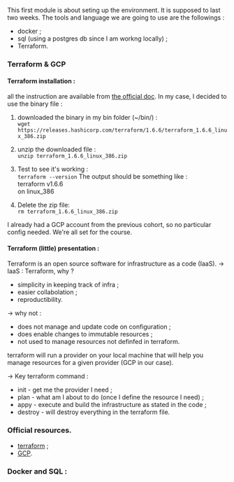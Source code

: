 This first module is about seting up the environment. It is supposed to last two weeks.
The tools and language we are going to use are the followings :
* docker ;
* sql (using a postgres db since I am workng locally) ;
* Terraform. 

### Terraform & GCP

#### Terraform installation : 
all the instruction are available from [the official doc](https://developer.hashicorp.com/terraform/install#Linux). 
In my case, I decided to use the binary file :
1. downloaded the binary in my bin folder (~/bin/) :<br>
``
wget https://releases.hashicorp.com/terraform/1.6.6/terraform_1.6.6_linux_386.zip
`` 

2. unzip the downloaded file :<br>
``
unzip terraform_1.6.6_linux_386.zip
``

3. Test to see it's working :<br>
``
terraform --version
``
The output should be something like : <br>
terraform v1.6.6<br>
on linux_386 

4. Delete the zip file:<br>
``
rm terraform_1.6.6_linux_386.zip
``

I already had a GCP account from the previous cohort, so no particular config needed. We're all set for the course.

#### Terraform (little) presentation :
Terraform is an open source software for infrastructure as a code (IaaS).
&rarr; IaaS : Terraform, why ?
* simplicity in keeping track of infra ;
* easier collabolation ;
* reproductibility.

&rarr; why not :
* does not manage and update code on configuration ;
* does enable changes to immutable resources ;
* not used to manage resources not definfed in terraform.

terraform will run a provider on your local machine that will help you manage resources for a given provider (GCP in our case).

&rarr;  Key terraform command : 
* init - get me the provider I need ;
* plan - what am I about to do (once I define the resource I need) ;
* appy - execute and build the infrastructure as stated in the code ;
* destroy - will destroy everything in the terraform file.

### Official resources.
* [terraform](https://github.com/DataTalksClub/data-engineering-zoomcamp/tree/main/01-docker-terraform/1_terraform_gcp/terraform) ;
* [GCP](https://github.com/DataTalksClub/data-engineering-zoomcamp/blob/main/01-docker-terraform/1_terraform_gcp/2_gcp_overview.md).

### Docker and SQL :

